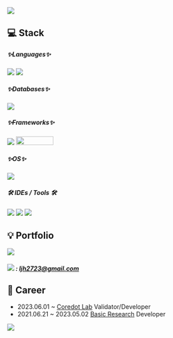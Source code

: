 <img src="https://capsule-render.vercel.app/api?type=waving&color=auto&height=200&section=header&text=JIHOON👊&fontSize=90"/>

## 💻 Stack
##### ✨Languages✨

<div align="left">
    <img src="https://img.shields.io/badge/Java-007396?style=flat&logo=Java&logoColor=white" />
   <img src="https://img.shields.io/badge/AWS-232F3E?style=flat&logo=Amazon Aws&logoColor=white" />
</div>

##### ✨Databases✨

<div align="left">
	<img src="https://img.shields.io/badge/MySQL-4479A1?style=flat&logo=MySQL&logoColor=white" />
</div>

##### ✨Frameworks✨

<div align="left">
	<img src="https://img.shields.io/badge/Spring-6DB33F?style=flat&logo=Spring&logoColor=white" />
 	 <img src="https://camo.githubusercontent.com/a579fa4513b43c60484a441f15c1c713054e95c2db47c77fd16c438adcc4484c/68747470733a2f2f6d7962617469732e6f72672f696d616765732f6d7962617469732d6c6f676f2e706e67" width="86px" height="20px"/>
</div>

##### ✨OS✨

<div align="left">
 	<img src="https://img.shields.io/badge/Linux-FCC624?style=flat&logo=Linux&logoColor=white" />
</div>

##### 🛠 IDEs / Tools 🛠

<div align="left">
	<img src="https://img.shields.io/badge/Eclipse-2C2255?style=flat&logo=Eclipse IDE&logoColor=white" />
	<img src="https://img.shields.io/badge/Git-F05032?style=flat&logo=Git&logoColor=white" />
	<img src="https://img.shields.io/badge/vscode-F05032?style=flat&logo=vscode&logoColor=white" />
</div>



## 💡 Portfolio

<div align="left">
<a style="text-decoration: none" href="https://jihoon2723.tistory.com/"><img src="https://img.shields.io/badge/Tistory-000000?style=flat&logo=Tistory&logoColor=white"/></a>
</div>

#####  <img src="https://img.shields.io/badge/Gmail-EA4335?style=flat&logo=Gmail&logoColor=white" /> : ljh2723@gmail.com

## 🏢 Career
- 2023.06.01 ~            <a href="https://coredot.io/">Coredot Lab</a> Validator/Developer
- 2021.06.21 ~ 2023.05.02 <a href="https://kr.basic.finance/">Basic Research</a> Developer




<img src="https://github-readme-stats.vercel.app/api?username=jihoonLeee&show_icons=true">
